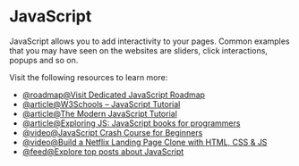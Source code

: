 # JavaScript

JavaScript allows you to add interactivity to your pages. Common examples that you may have seen on the websites are sliders, click interactions, popups and so on.

Visit the following resources to learn more:

- [@roadmap@Visit Dedicated JavaScript Roadmap](/javascript)
- [@article@W3Schools – JavaScript Tutorial](https://www.w3schools.com/js/)
- [@article@The Modern JavaScript Tutorial](https://javascript.info/)
- [@article@Exploring JS: JavaScript books for programmers](https://exploringjs.com/)
- [@video@JavaScript Crash Course for Beginners](https://youtu.be/hdI2bqOjy3c?t=2)
- [@video@Build a Netflix Landing Page Clone with HTML, CSS & JS](https://youtu.be/P7t13SGytRk?t=22)
- [@feed@Explore top posts about JavaScript](https://app.daily.dev/tags/javascript?ref=roadmapsh)
